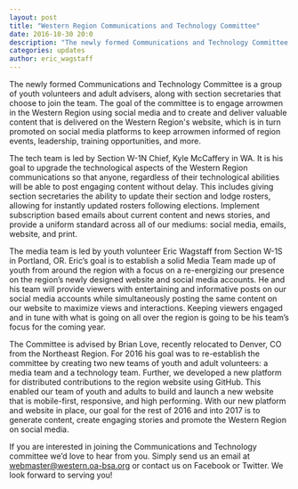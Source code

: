 ```yaml
---
layout: post
title: "Western Region Communications and Technology Committee"
date: 2016-10-30 20:0
description: "The newly formed Communications and Technology Committee is a group of youth volunteers and adult advisers, along with section secretaries that choose to join the team."
categories: updates
author: eric_wagstaff
---
```

The newly formed Communications and Technology Committee is a group of youth volunteers and adult advisers, along with section secretaries that choose to join the team. The goal of the committee is to engage arrowmen in the Western Region using social media and to create and deliver valuable content that is delivered on the Western Region's website, which is in turn promoted on social media platforms to keep arrowmen informed of region events, leadership, training opportunities, and more.
<!--more-->

The tech team is led by Section W-1N Chief, Kyle McCaffery in WA. It is his goal to upgrade the technological aspects of the Western Region communications so that anyone, regardless of their technological abilities will be able to post engaging content without delay. This includes giving section secretaries the ability to update their section and lodge rosters, allowing for instantly updated rosters following elections. Implement subscription based emails about current content and news stories, and provide a uniform standard across all of our mediums: social media, emails, website, and print.

The media team is led by youth volunteer Eric Wagstaff from Section W-1S in Portland, OR. Eric’s goal is to establish a solid Media Team made up of youth from around the region with a focus on a re-energizing our presence on the region’s newly designed website and social media accounts. He and his team will provide viewers with entertaining and informative posts on our social media accounts while simultaneously posting the same content on our website to maximize views and interactions. Keeping viewers engaged and in tune with what is going on all over the region is going to be his team’s focus for the coming year.

The Committee is advised by Brian Love, recently relocated to Denver, CO from the Northeast Region. For 2016 his goal was to re-establish the committee by creating two new teams of youth and adult volunteers: a media team and a technology team. Further, we developed a new platform for distributed contributions to the region website using GitHub. This enabled our team of youth and adults to build and launch a new website that is mobile-first, responsive, and high performing. With our new platform and website in place, our goal for the rest of 2016 and into 2017 is to generate content, create engaging stories and promote the Western Region on social media.

If you are interested in joining the Communications and Technology committee we’d love to hear from you. Simply send us an email at <a href="mailto:webmaster@western.oa-bsa.org">webmaster@western.oa-bsa.org</a> or contact us on Facebook or Twitter. We look forward to serving you!